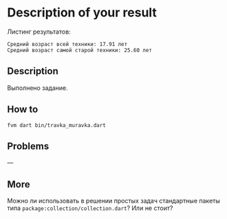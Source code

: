 # Description of your result

Листинг результатов:

```
Средний возраст всей техники: 17.91 лет
Средний возраст самой старой техники: 25.60 лет
```

## Description

Выполнено задание.

## How to

`fvm dart bin/travka_muravka.dart`

## Problems

—

## More

Можно ли использовать в решении простых задач стандартные пакеты типа `package:collection/collection.dart`? Или не стоит?
